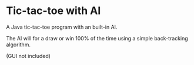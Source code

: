 # Tic-tac-toe with AI
A Java tic-tac-toe program with an built-in AI. 

The AI will for a draw or win 100% of the time using a simple back-tracking algorithm. 

(GUI not included) 
